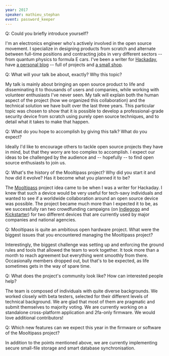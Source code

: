 ```yaml
---
year: 2017
speaker: mathieu_stephan
event: password_keeper
---
```


Q: Could you briefly introduce yourself?

I'm an electronics engineer who's actively involved in the open source movement. I specialize in designing products from scratch and alternate between full-time positions and contracting jobs in very different sectors -- from quantum physics to formula E cars. I've been a writer for [Hackaday](http://hackaday.com), have [a personal blog](http://limpkin.fr) -- full of projects and [a small shop](http://tindie.com).

Q: What will your talk be about, exactly? Why this topic?

My talk is mainly about bringing an open source product to life and disseminating it to thousands of users and companies, while working with volunteer enthusiasts I've never seen. My talk will explain both the human aspect of the project (how we organized this collaboration) and the technical solution we have built over the last three years. This particular topic was chosen to show that it is possible to develop a professional-grade security device from scratch using purely open source techniques, and to detail what it takes to make that happen. 

Q: What do you hope to accomplish by giving this talk? What do you expect?

Ideally I'd like to encourage others to tackle open source projects they have in mind, but that they worry are too complex to accomplish. I expect our ideas to be challenged by the audience and -- hopefully -- to find open source enthusiasts to join us.

Q: What's the history of the Mooltipass project? Why did you start it and how did it evolve? Has it become what you planned it to be?

The [Mooltipass](https://www.themooltipass.com/) project idea came to be when I was a writer for Hackaday. I knew that such a device would be very useful for tech-savy individuals and wanted to see if a worldwide collaboration around an open source device was possible. The project became much more than I expected it to be, as we successfully ran two crowdfunding campaigns (on [Indiegogo](https://www.indiegogo.com/projects/mooltipass-open-source-offline-password-keeper#/) and [Kickstarter](https://www.kickstarter.com/projects/limpkin/mooltipass-mini-your-passwords-on-the-go)) for two different devices that are currently used by major companies and national agencies.

Q: Mooltipass is quite an ambitious open hardware project. What were the biggest issues that you encountered managing the Mooltipass project?

Interestingly, the biggest challenge was setting up and enforcing the ground rules and tools that allowed the team to work together. It took more than a month to reach agreement but everything went smoothly from there. Occasionally members dropped out, but that's to be expected, as life sometimes gets in the way of spare time.

Q: What does the project's community look like? How can interested people help?

The team is composed of individuals with quite diverse backgrounds. We worked closely with beta testers, selected for their different levels of technical background. We are glad that most of them are pragmatic and submit themselves to majority voting. We are currently working on a standalone cross-platform application and 2fa-only firmware. We would love additional contributors!

Q: Which new features can we expect this year in the firmware or software of the Mooltipass project?

In addition to the points mentioned above, we are currently implementing secure small-file storage and smart database synchronisation.
